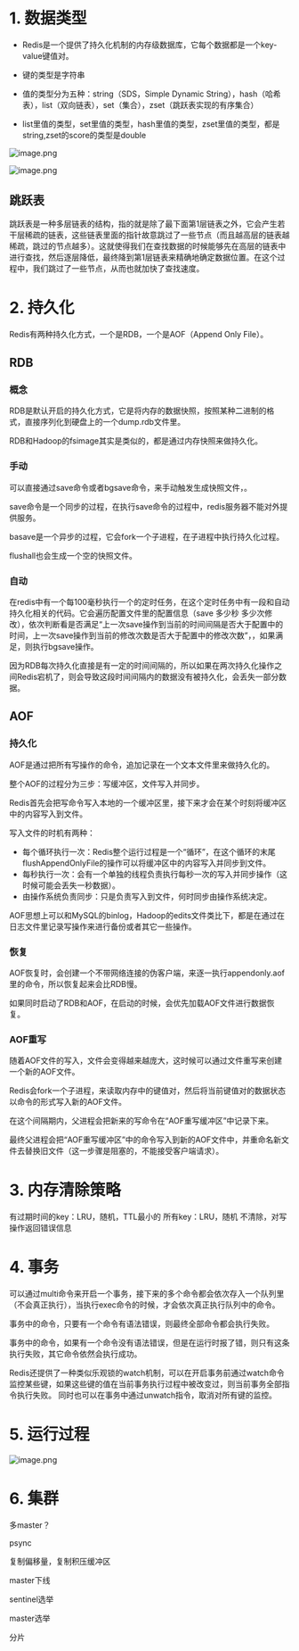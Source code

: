 # 1. 数据类型

* Redis是一个提供了持久化机制的内存级数据库，它每个数据都是一个key-value键值对。

* 键的类型是字符串

* 值的类型分为五种：string（SDS，Simple Dynamic String），hash（哈希表），list（双向链表），set（集合），zset（跳跃表实现的有序集合）

* list里值的类型，set里值的类型，hash里值的类型，zset里值的类型，都是string,zset的score的类型是double

![image.png](https://upload-images.jianshu.io/upload_images/1754553-059e97e7fcfebab8.png?imageMogr2/auto-orient/strip%7CimageView2/2/w/1240)

![image.png](https://upload-images.jianshu.io/upload_images/1754553-4ee16e185eeedba5.png?imageMogr2/auto-orient/strip%7CimageView2/2/w/1240)


## 跳跃表

跳跃表是一种多层链表的结构，指的就是除了最下面第1层链表之外，它会产生若干层稀疏的链表，这些链表里面的指针故意跳过了一些节点（而且越高层的链表越稀疏，跳过的节点越多）。这就使得我们在查找数据的时候能够先在高层的链表中进行查找，然后逐层降低，最终降到第1层链表来精确地确定数据位置。在这个过程中，我们跳过了一些节点，从而也就加快了查找速度。


# 2. 持久化

Redis有两种持久化方式，一个是RDB，一个是AOF（Append Only File）。

## RDB

### 概念

RDB是默认开启的持久化方式，它是将内存的数据快照，按照某种二进制的格式，直接序列化到硬盘上的一个dump.rdb文件里。

RDB和Hadoop的fsimage其实是类似的，都是通过内存快照来做持久化。

### 手动

可以直接通过save命令或者bgsave命令，来手动触发生成快照文件，。

save命令是一个同步的过程，在执行save命令的过程中，redis服务器不能对外提供服务。

basave是一个异步的过程，它会fork一个子进程，在子进程中执行持久化过程。

flushall也会生成一个空的快照文件。

### 自动

在redis中有一个每100毫秒执行一个的定时任务，在这个定时任务中有一段和自动持久化相关的代码。它会遍历配置文件里的配置信息（save 多少秒 多少次修改），依次判断看是否满足“上一次save操作到当前的时间间隔是否大于配置中的时间，上一次save操作到当前的修改次数是否大于配置中的修改次数”，，如果满足，则执行bgsave操作。

因为RDB每次持久化直接是有一定的时间间隔的，所以如果在两次持久化操作之间Redis宕机了，则会导致这段时间间隔内的数据没有被持久化，会丢失一部分数据。


## AOF

### 持久化

AOF是通过把所有写操作的命令，追加记录在一个文本文件里来做持久化的。

整个AOF的过程分为三步：写缓冲区，文件写入并同步。

Redis首先会把写命令写入本地的一个缓冲区里，接下来才会在某个时刻将缓冲区中的内容写入到文件。

写入文件的时机有两种：

* 每个循环执行一次：Redis整个运行过程是一个“循环”，在这个循环的末尾flushAppendOnlyFile的操作可以将缓冲区中的内容写入并同步到文件。
* 每秒执行一次：会有一个单独的线程负责执行每秒一次的写入并同步操作（这时候可能会丢失一秒数据）。
* 由操作系统负责同步：只是负责写入到文件，何时同步由操作系统决定。

AOF思想上可以和MySQL的binlog，Hadoop的edits文件类比下，都是在通过在日志文件里记录写操作来进行备份或者其它一些操作。

### 恢复

AOF恢复时，会创建一个不带网络连接的伪客户端，来逐一执行appendonly.aof里的命令，所以恢复起来会比RDB慢。

如果同时启动了RDB和AOF，在启动的时候，会优先加载AOF文件进行数据恢复。

### AOF重写

随着AOF文件的写入，文件会变得越来越庞大，这时候可以通过文件重写来创建一个新的AOF文件。

Redis会fork一个子进程，来读取内存中的键值对，然后将当前键值对的数据状态以命令的形式写入新的AOF文件。

在这个间隔期内，父进程会把新来的写命令在“AOF重写缓冲区”中记录下来。

最终父进程会把“AOF重写缓冲区”中的命令写入到新的AOF文件中，并重命名新文件去替换旧文件（这一步骤是阻塞的，不能接受客户端请求）。


# 3. 内存清除策略

有过期时间的key：LRU，随机，TTL最小的
所有key：LRU，随机
不清除，对写操作返回错误信息



# 4. 事务

可以通过multi命令来开启一个事务，接下来的多个命令都会依次存入一个队列里（不会真正执行），当执行exec命令的时候，才会依次真正执行队列中的命令。

事务中的命令，只要有一个命令有语法错误，则最终全部命令都会执行失败。

事务中的命令，如果有一个命令没有语法错误，但是在运行时报了错，则只有这条执行失败，其它命令依然会执行成功。

Redis还提供了一种类似乐观锁的watch机制，可以在开启事务前通过watch命令监控某些键，如果这些键的值在当前事务执行过程中被改变过，则当前事务全部指令执行失败。
同时也可以在事务中通过unwatch指令，取消对所有键的监控。



# 5. 运行过程


![image.png](https://upload-images.jianshu.io/upload_images/1754553-924d561ed2241529.png?imageMogr2/auto-orient/strip%7CimageView2/2/w/1240)


# 6. 集群



多master？

psync

复制偏移量，复制积压缓冲区

master下线

sentinel选举

master选举


分片




















